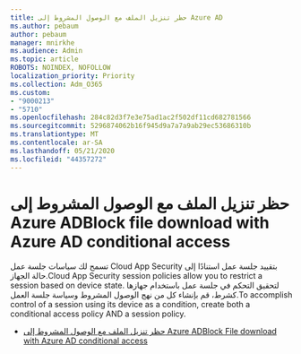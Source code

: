 ```yaml
---
title: حظر تنزيل الملف مع الوصول المشروط إلى Azure AD
ms.author: pebaum
author: pebaum
manager: mnirkhe
ms.audience: Admin
ms.topic: article
ROBOTS: NOINDEX, NOFOLLOW
localization_priority: Priority
ms.collection: Adm_O365
ms.custom:
- "9000213"
- "5710"
ms.openlocfilehash: 284c82d3f7e3e75ad1ac2f502df11cd682781566
ms.sourcegitcommit: 5296874062b16f945d9a7a7a9ab29ec53686310b
ms.translationtype: MT
ms.contentlocale: ar-SA
ms.lasthandoff: 05/21/2020
ms.locfileid: "44357272"
---
```

# <a name="block-file-download-with-azure-ad-conditional-access"></a><span data-ttu-id="29656-102">حظر تنزيل الملف مع الوصول المشروط إلى Azure AD</span><span class="sxs-lookup"><span data-stu-id="29656-102">Block file download with Azure AD conditional access</span></span>

<span data-ttu-id="29656-103">تسمح لك سياسات جلسة عمل Cloud App Security بتقييد جلسة عمل استنادًا إلى حالة الجهاز.</span><span class="sxs-lookup"><span data-stu-id="29656-103">Cloud App Security session policies allow you to restrict a session based on device state.</span></span> <span data-ttu-id="29656-104">لتحقيق التحكم في جلسة عمل باستخدام جهازها كشرط، قم بإنشاء كل من نهج الوصول المشروط وسياسة جلسة العمل.</span><span class="sxs-lookup"><span data-stu-id="29656-104">To accomplish control of a session using its device as a condition, create both a conditional access policy AND a session policy.</span></span>

- [<span data-ttu-id="29656-105">حظر تنزيل الملف مع الوصول المشروط إلى Azure AD</span><span class="sxs-lookup"><span data-stu-id="29656-105">Block File download with Azure AD conditional access</span></span>](https://docs.microsoft.com/cloud-app-security/use-case-proxy-block-session-aad#create-a-block-download-policy-for-unmanaged-devices)

